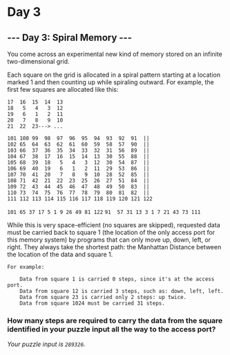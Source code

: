 # Day 3

## --- Day 3: Spiral Memory ---

You come across an experimental new kind of memory stored on an infinite two-dimensional grid.

Each square on the grid is allocated in a spiral pattern starting at a location marked 1 and then counting up while spiraling outward. For example, the first few squares are allocated like this:

```
17  16  15  14  13
18   5   4   3  12
19   6   1   2  11
20   7   8   9  10
21  22  23---> ...

```

```
101 100 99  98  97  96  95  94  93  92  91  ||
102 65  64  63  62  61  60  59  58  57  90  ||
103 66  37  36  35  34  33  32  31  56  89  ||
104 67  38  17  16  15  14  13  30  55  88  ||
105 68  39  18   5   4   3  12  30  54  87  ||
106 69  40  19   6   1   2  11  29  53  86  ||
107 70  41  20   7   8   9  10  28  52  85  ||
108 71  42  21  22  23  25  26  27  51  84  ||
109 72  43  44  45  46  47  48  49  50  83  ||
110 73  74  75  76  77  78  79  80  81  82  ||
111 112 113 114 115 116 117 118 119 120 121 122
```

`101 65 37 17 5 1 9 26 49 81 122`
`91  57 31 13 3 1 7 21 43 73 111`

While this is very space-efficient (no squares are skipped), requested data must be carried back to square 1 (the location of the only access port for this memory system) by programs that can only move up, down, left, or right. They always take the shortest path: the Manhattan Distance between the location of the data and square 1.

```
For example:

    Data from square 1 is carried 0 steps, since it's at the access port.
    Data from square 12 is carried 3 steps, such as: down, left, left.
    Data from square 23 is carried only 2 steps: up twice.
    Data from square 1024 must be carried 31 steps.

```

### How many steps are required to carry the data from the square identified in your puzzle input all the way to the access port?

*Your puzzle input is `289326`.*
